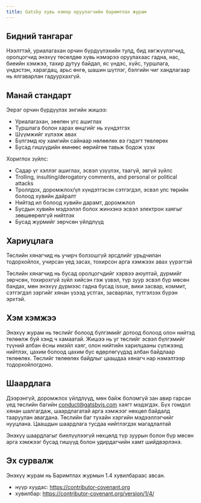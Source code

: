 ```yaml
---
title: Gatsby хувь нэмэр оруулагчийн баримтлах журам
---
```


## Бидний тангараг

Нээлттэй, уриалагахан орчин бүрдүүлэхийн тулд, бид хөгжүүлэгчид, оролцогчид энэхүү төсөлдөө хувь нэмэрээ оруулахаас гадна, нас, биеийн хэмжээ, тахир дутуу байдал, яс үндэс, хүйс, туршлага, үндэстэн, харагдац, арьс өнгө, шашин шүтлэг, бэлгийн чиг хандлагаар нь ялгаварлан гадуурхахгүй.

## Манай стандарт

Эерэг орчин бүрдүүлэх энгийн жишээ:

- Уриалагахан, зөөлөн үгс ашиглах
- Туршлага болон харах өнцгийг нь хүндэтгэх
- Шүүмжийг хүлээж авах
- Бүлгэмд юу хамгийн сайнаар нөлөөлөх вэ гэдэгт төвлөрөх
- Бусад гишүүдийн өмнөөс өөрийгөө тавьж бодож үзэх

Хориглох зүйлс:

- Садар үг хэллэг ашиглах, эсвэл үзүүлэх, таагүй, эвгүй зүйлс
- Trolling, insulting/derogatory comments, and personal or political attacks
- Троллдох, доромжлох/үл хүндэтгэсэн сэтгэгдэл, эсвэл улс төрийн болоод хувийн дайралт
- Нийтэд ил болоод хувийн дарамт, доромжлол
- Бусдын хувийн мэдээлэл болох жинхэнэ эсвэл электрон хаягыг зөвшөөрөлгүй нийтлэх
- Бусад журмийг зөрчсөн үйлдлүүд

## Хариуцлага

Төслийн хянагчид нь учирч болзошгүй эрсдлийг урьдчилан тодорхойлох, учирсан үед засах, тохирсон арга хэмжээх авах үүрэгтэй

Төслийн хянагчид нь бусад оролцогчдийг хэрвээ аюултай, дүрмийг зөрчсөн, тохирохгүй зүйл хийсэн гэж үзвэл, түр зуур эсвэл бүр мөсөн бандах, мөн энэхүү дүрмээс гадна бусад issue, вики засвар, коммит, сэтгэгдэл зэргийг хянан үзээд устгах, засварлах, түтгэлзэх бүрэн эрхтэй.

## Хэм хэмжээ

Энэхүү журам нь төслийг болоод бүлгэмийг дотоод болоод олон нийтэд төлөөлж буй хэнд ч хамаатай. Жишээ нь уг төслийг эсвэл бүлгэмийг түүний албан ёсны имэйл хаяг, олон нийтийн харилцааны сүлжээнд нийтлэх, цахим болоод цахим бус өдөрлөгүүдэд албан байдлаар төлөөлөх. Төслийг төлөөлөх байдлыг цаашдаа хянагч нар нэмэлтээр тодорхойлогдоно.

## Шаардлага

Дээрэнгүй, доромжлох үйлдлүүд, мөн байж боломгүй зан авир гарсан үед төслийн багийн [conduct@gatsbyjs.com](mailto:conduct@gatsbyjs.com) хаягт мэдэгдэх. Бүх гомдол хянан шалгагдаж, шаардлагатай арга хэмжээг нөхцөл байдалд тааруулан авагдана. Төслийн баг тухайн хэргийн мэдээллэгчийг нууцлана. Цаашдын шаардлага тусдаа нийтлэгдэх магадлалтай

Энэхүү шаардлагыг биелүүлээгүй нөхцөлд түр зуурын болон бүр мөсөн арга хэмжээг бусад гишүүд болон удирдагчийн хамт шийдвэрлэнэ.

## Эх сурвалж

Энэхүү журам нь Баримтлах журмын 1.4 хувилбараас авсан. 

- нүүр хуудас: https://contributor-covenant.org
- хувилбар: https://contributor-covenant.org/version/1/4/
